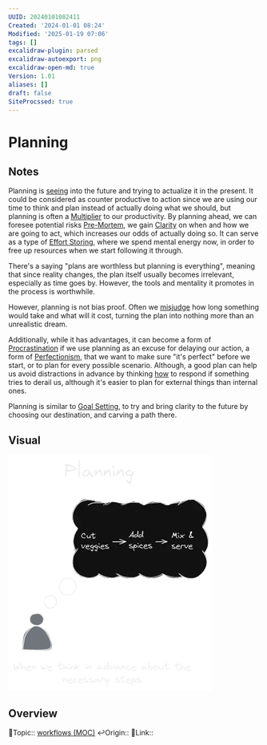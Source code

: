 ```yaml
---
UUID: 20240101082411
Created: '2024-01-01 08:24'
Modified: '2025-01-19 07:06'
tags: []
excalidraw-plugin: parsed
excalidraw-autoexport: png
excalidraw-open-md: true
Version: 1.01
aliases: []
draft: false
SiteProcssed: true
---
```


# Planning

## Notes

Planning is [seeing](/notes/prediction.md) into the future and trying to actualize it in the present. It could be considered as counter productive to action since we are using our time to think and plan instead of actually doing what we should, but planning is often a [Multiplier](/notes/multiplier.md) to our productivity. By planning ahead, we can foresee potential risks [Pre-Mortem](/notes/pre-mortem.md), we gain [Clarity](/notes/clarity.md) on when and how we are going to act, which increases our odds of actually doing so. It can serve as a type of [Effort Storing](/notes/effort-storing.md), where we spend mental energy now, in order to free up resources when we start following it through.

There's a saying "plans are worthless but planning is everything", meaning that since reality changes, the plan itself usually becomes irrelevant, especially as time goes by. However, the tools and mentality it promotes in the process is worthwhile.

However, planning is not bias proof. Often we [misjudge](/notes/planning-fallacy.md) how long something would take and what will it cost, turning the plan into nothing more than an unrealistic dream.

Additionally, while it has advantages, it can become a form of [Procrastination](/notes/procrastination.md) if we use planning as an excuse for delaying our action, a form of [Perfectionism](/notes/perfectionism.md), that we want to make sure "it's perfect" before we start, or to plan for every possible scenario. Although, a good plan can help us avoid distractions in advance by thinking [how](/notes/simulations.md) to respond if something tries to derail us, although it's easier to plan for external things than internal ones.

Planning is similar to [Goal Setting](/notes/lifes-mission.md), to try and bring clarity to the future by choosing our destination, and carving a path there.

## Visual

![Planning.webp](/notes/planning.webp)

## Overview
🔼Topic:: [workflows (MOC)](/mocs/workflows-moc.md)
↩️Origin::
🔗Link::

